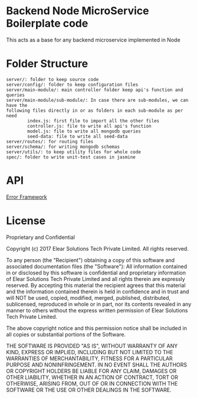 # Backend Node MicroService Boilerplate code
This acts as a base for any backend microservice implemented in Node

# Folder Structure
```
server/: folder to keep source code
server/config/: folder to keep configuration files
server/main-module/: main controller folder keep api's function and queries
server/main-module/sub-module/: In case there are sub-modules, we can have the
following files directly in or as folders in each sub-module as per need
        index.js: first file to import all the other files
        controller.js: file to write all api's function
        model.js: file to write all mongodb queries
        seed-data: file to write all seed-data
server/routes/: for routing files
server/schema/: for writing mongodb schemas
server/utils/: to keep utility files for whole code
spec/: folder to write unit-test cases in jasmine
```

API
============
[Error Framework](server/utils/README.md)

License
==========
Proprietary and Confidential

Copyright (c) 2017 Elear Solutions Tech Private Limited. All rights reserved.

To any person (the "Recipient") obtaining a copy of this software and
associated documentation files (the "Software"):
All information contained in or disclosed by this software is confidential
and proprietary information of Elear Solutions Tech Private Limited and all
rights therein are expressly reserved. By accepting this material the
recipient agrees that this material and the information contained therein is
held in confidence and in trust and will NOT be used, copied, modified,
merged, published, distributed, sublicensed, reproduced in whole or in part,
nor its contents revealed in any manner to others without the express
written permission of Elear Solutions Tech Private Limited.

The above copyright notice and this permission notice shall be included in all
copies or substantial portions of the Software.

THE SOFTWARE IS PROVIDED "AS IS", WITHOUT WARRANTY OF ANY KIND, EXPRESS OR
IMPLIED, INCLUDING BUT NOT LIMITED TO THE WARRANTIES OF MERCHANTABILITY,
FITNESS FOR A PARTICULAR PURPOSE AND NONINFRINGEMENT. IN NO EVENT SHALL THE
AUTHORS OR COPYRIGHT HOLDERS BE LIABLE FOR ANY CLAIM, DAMAGES OR OTHER
LIABILITY, WHETHER IN AN ACTION OF CONTRACT, TORT OR OTHERWISE, ARISING FROM,
OUT OF OR IN CONNECTION WITH THE SOFTWARE OR THE USE OR OTHER DEALINGS IN THE
SOFTWARE.

